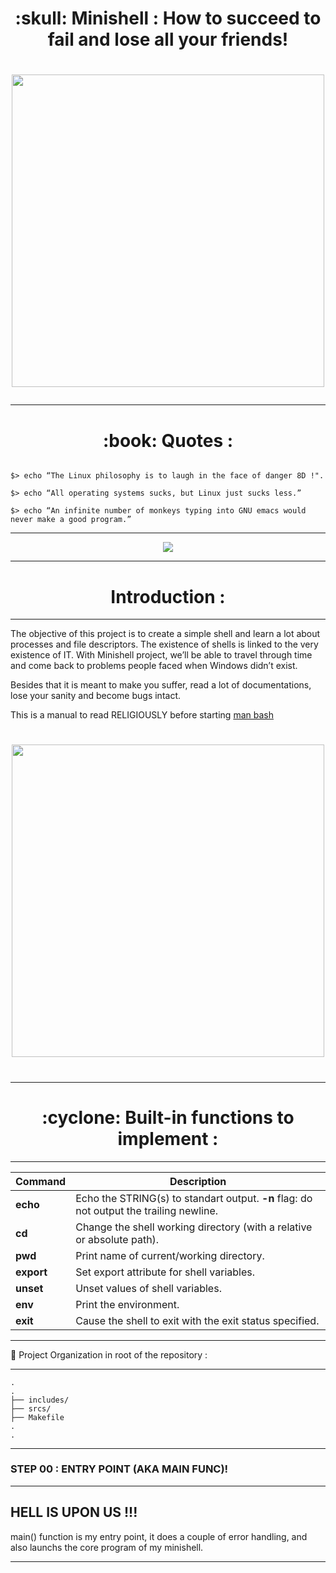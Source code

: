 <h1 align=center>
	<b> :skull:  Minishell : How to succeed to fail and lose all your friends!</b>
<h1>

<p align="center">
	<img src="https://github.com/ablaamim/Minishell/blob/master/img/127766732-743a1cf4-6d1e-4663-b8d6-1705f69c63dd.png" width="500">
<p/>

---

<h1 align="center">
	<b> :book: Quotes : </b>
</h1>

```

$> echo “The Linux philosophy is to laugh in the face of danger 8D !".

$> echo “All operating systems sucks, but Linux just sucks less.”

$> echo “An infinite number of monkeys typing into GNU emacs would never make a good program.”
```

---

<div align=center>
<img src=https://github.com/ablaamim/Minishell/blob/master/img/minishellm.png />
</div>

---

<h1 align=center>
	<b>Introduction : </b>
</h1>

---

The objective of this project is to create a simple shell and learn a lot about
processes and file descriptors.
The existence of shells is linked to the very existence of IT.
With Minishell project, we’ll be able to travel through time and come back to
problems people faced when Windows didn’t exist.

Besides that it is meant to make you suffer, read a lot of documentations,
lose your sanity and become bugs intact.

This is a manual to read RELIGIOUSLY before starting [man bash](https://pubs.opengroup.org/onlinepubs/009695399/utilities/xcu_chap02.html)

<h1 align=center>
<img src="https://64.media.tumblr.com/31402d1cf6ddb5c2db18cb3a5f258b54/tumblr_otyab9Gzzc1w4t58uo1_540.gifv" width="500">
<h1>

---

<h1 align=center>
	<b> :cyclone: Built-in functions to implement : </b>
</h1>


---

| Command | Description  |
|--- |--- |
| **echo** | Echo the STRING(s) to standart output. **-n** flag: do not output the trailing newline. |
| **cd** | Change the shell working directory	(with a relative or absolute path). |
| **pwd** | Print name of current/working directory. |
| **export** | Set export attribute for shell variables. |
| **unset** | Unset values of shell variables. |
| **env** | Print the environment. |
| **exit** | Cause the shell to exit with the exit status specified. |

---

:construction: Project Organization in root of the repository :

---

```
.
.
├── includes/
├── srcs/
├── Makefile
.
.
```
---

### STEP 00 : ENTRY POINT (AKA MAIN FUNC)!

---

## HELL IS UPON US !!!

main() function is my entry point, it does a couple of error handling,
and also launchs the core program of my minishell.

---
